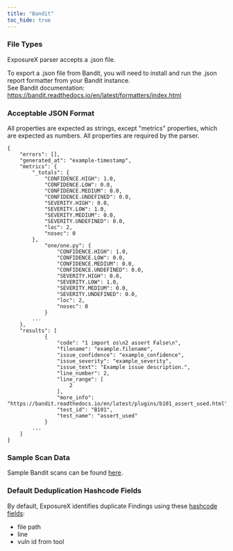 ```yaml
---
title: "Bandit"
toc_hide: true
---
```


### File Types
ExposureX parser accepts a .json file.

To export a .json file from Bandit, you will need to install and run the .json report formatter from your Bandit instance.  
See Bandit documentation: https://bandit.readthedocs.io/en/latest/formatters/index.html

### Acceptable JSON Format
All properties are expected as strings, except "metrics" properties, which are expected as numbers.  All properties are required by the parser.

~~~
{
    "errors": [],
    "generated_at": "example-timestamp",
    "metrics": {
        "_totals": {
            "CONFIDENCE.HIGH": 1.0,
            "CONFIDENCE.LOW": 0.0,
            "CONFIDENCE.MEDIUM": 0.0,
            "CONFIDENCE.UNDEFINED": 0.0,
            "SEVERITY.HIGH": 0.0,
            "SEVERITY.LOW": 1.0,
            "SEVERITY.MEDIUM": 0.0,
            "SEVERITY.UNDEFINED": 0.0,
            "loc": 2,
            "nosec": 0
        },
            "one/one.py": {
                "CONFIDENCE.HIGH": 1.0,
                "CONFIDENCE.LOW": 0.0,
                "CONFIDENCE.MEDIUM": 0.0,
                "CONFIDENCE.UNDEFINED": 0.0,
                "SEVERITY.HIGH": 0.0,
                "SEVERITY.LOW": 1.0,
                "SEVERITY.MEDIUM": 0.0,
                "SEVERITY.UNDEFINED": 0.0,
                "loc": 2,
                "nosec": 0
            }
        ...
    },
    "results": [
            {
                "code": "1 import os\n2 assert False\n",
                "filename": "example.filename",
                "issue_confidence": "example_confidence",
                "issue_severity": "example_severity",
                "issue_text": "Example issue description.",
                "line_number": 2,
                "line_range": [
                    2
                ],
                "more_info": "https://bandit.readthedocs.io/en/latest/plugins/b101_assert_used.html",
                "test_id": "B101",
                "test_name": "assert_used"
            }
        ...
    ]
}
~~~

### Sample Scan Data
Sample Bandit scans can be found [here](https://github.com/ExposureX/django-ExposureX/tree/master/unittests/scans/bandit).

### Default Deduplication Hashcode Fields
By default, ExposureX identifies duplicate Findings using these [hashcode fields](https://docs.exposurex.com/en/working_with_findings/finding_deduplication/about_deduplication/):

- file path
- line
- vuln id from tool

